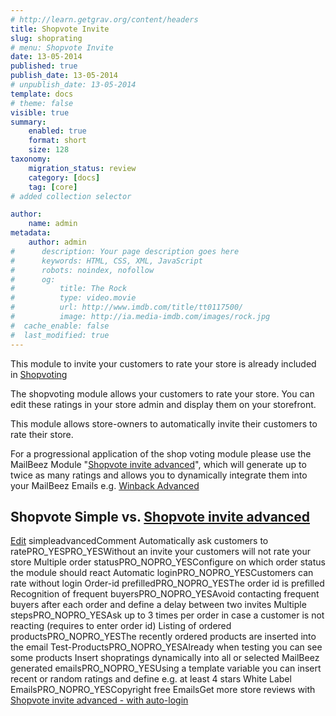 ```yaml
---
# http://learn.getgrav.org/content/headers
title: Shopvote Invite
slug: shoprating
# menu: Shopvote Invite
date: 13-05-2014
published: true
publish_date: 13-05-2014
# unpublish_date: 13-05-2014
template: docs
# theme: false
visible: true
summary:
    enabled: true
    format: short
    size: 128
taxonomy:
    migration_status: review
    category: [docs]
    tag: [core]
# added collection selector

author:
    name: admin
metadata:
    author: admin
#      description: Your page description goes here
#      keywords: HTML, CSS, XML, JavaScript
#      robots: noindex, nofollow
#      og:
#          title: The Rock
#          type: video.movie
#          url: http://www.imdb.com/title/tt0117500/
#          image: http://ia.media-imdb.com/images/rock.jpg
#  cache_enable: false
#  last_modified: true
---
```


This module to invite your customers to rate your store is already included in [Shopvoting](/documentation/configbeez/config_shopvoting/)

The shopvoting module allows your customers to rate your store. You can edit these ratings in your store admin and display them on your storefront.

This module allows store-owners to automatically invite their customers to rate their store.

For a progressional application of the shop voting module please use the MailBeez Module "[Shopvote invite advanced](/documentation/mailbeez/shoprating_advanced/ "shop voting advanced")", which will generate up to twice as many ratings and allows you to dynamically integrate them into your MailBeez Emails e.g. [Winback Advanced](/documentation/mailbeez/winback_advanced/)

## Shopvote Simple vs. [Shopvote invite advanced](/documentation/mailbeez/shoprating_advanced/ "shop voting advanced")

  [Edit](http://localhost/wordpress_mailbeez_EOL/wp-admin/tools.php?page=wp-table-reloaded&action=edit&table_id=13 "Edit") simpleadvancedComment Automatically ask customers to ratePRO\_YESPRO\_YESWithout an invite your customers will not rate your store Multiple order statusPRO\_NOPRO\_YESConfigure on which order status the module should react Automatic loginPRO\_NOPRO\_YESCustomers can rate without login Order-id prefilledPRO\_NOPRO\_YESThe order id is prefilled Recognition of frequent buyersPRO\_NOPRO\_YESAvoid contacting frequent buyers after each order and define a delay between two invites Multiple stepsPRO\_NOPRO\_YESAsk up to 3 times per order in case a customer is not reacting (requires to enter order id) Listing of ordered productsPRO\_NOPRO\_YESThe recently ordered products are inserted into the email Test-ProductsPRO\_NOPRO\_YESAlready when testing you can see some products Insert shopratings dynamically into all or selected MailBeez generated emailsPRO\_NOPRO\_YESUsing a template variable you can insert recent or random ratings and define e.g. at least 4 stars White Label EmailsPRO\_NOPRO\_YESCopyright free EmailsGet more store reviews with [Shopvote invite advanced - with auto-login](/documentation/mailbeez/shoprating_advanced/ "shop voting advanced")
